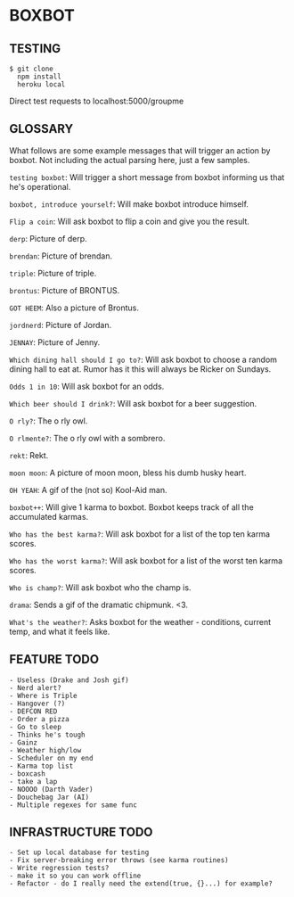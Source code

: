 # BOXBOT

## TESTING
```
$ git clone
  npm install
  heroku local
```

Direct test requests to localhost:5000/groupme

## GLOSSARY

What follows are some example messages that will trigger an action by boxbot.  Not including the actual parsing here, just a few samples.

`testing boxbot`: Will trigger a short message from boxbot informing us that he's operational.

`boxbot, introduce yourself`: Will make boxbot introduce himself.

`Flip a coin`: Will ask boxbot to flip a coin and give you the result.

`derp`: Picture of derp.

`brendan`: Picture of brendan.

`triple`: Picture of triple.

`brontus`: Picture of BRONTUS.

`GOT HEEM`: Also a picture of Brontus.

`jordnerd`: Picture of Jordan.

`JENNAY`: Picture of Jenny.

`Which dining hall should I go to?`: Will ask boxbot to choose a random dining hall to eat at.  Rumor has it this will always be Ricker on Sundays.

`Odds 1 in 10`: Will ask boxbot for an odds.

`Which beer should I drink?`: Will ask boxbot for a beer suggestion.

`O rly?`: The o rly owl.

`O rlmente?`: The o rly owl with a sombrero.

`rekt`: Rekt.

`moon moon`: A picture of moon moon, bless his dumb husky heart.

`OH YEAH`: A gif of the (not so) Kool-Aid man.

`boxbot++`: Will give 1 karma to boxbot.  Boxbot keeps track of all the accumulated karmas.

`Who has the best karma?`: Will ask boxbot for a list of the top ten karma scores.

`Who has the worst karma?`: Will ask boxbot for a list of the worst ten karma scores.

`Who is champ?`: Will ask boxbot who the champ is.

`drama`: Sends a gif of the dramatic chipmunk.  <3.

`What's the weather?`: Asks boxbot for the weather - conditions, current temp, and what it feels like.


## FEATURE TODO
	- Useless (Drake and Josh gif)
	- Nerd alert?
	- Where is Triple
	- Hangover (?)
	- DEFCON RED
	- Order a pizza
	- Go to sleep
	- Thinks he's tough
	- Gainz
	- Weather high/low
	- Scheduler on my end
	- Karma top list
	- boxcash
	- take a lap
	- NOOOO (Darth Vader)
	- Douchebag Jar (AI)
	- Multiple regexes for same func

## INFRASTRUCTURE TODO
	- Set up local database for testing
	- Fix server-breaking error throws (see karma routines)
	- Write regression tests?
	- make it so you can work offline
	- Refactor - do I really need the extend(true, {}...) for example?
